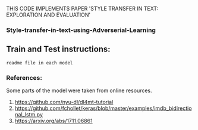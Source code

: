 THIS CODE IMPLEMENTS PAPER 'STYLE TRANSFER IN TEXT: EXPLORATION AND EVALUATION'

### Style-transfer-in-text-using-Adverserial-Learning

## Train and Test instructions:
	readme file in each model 

### References:
Some parts of the model were taken from online resources.
1. https://github.com/nyu-dl/dl4mt-tutorial
2. https://github.com/fchollet/keras/blob/master/examples/imdb_bidirectional_lstm.py
3. https://arxiv.org/abs/1711.06861
